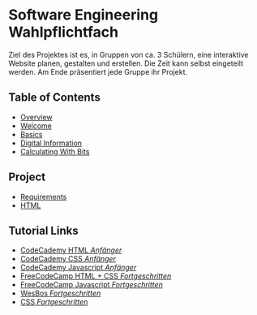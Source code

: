 # Software Engineering Wahlpflichtfach

Ziel des Projektes ist es, in Gruppen von ca. 3 Schülern, eine interaktive
Website planen, gestalten und erstellen. Die Zeit kann selbst eingeteilt werden.
Am Ende präsentiert jede Gruppe ihr Projekt.

## Table of Contents

- [Overview](/colegio_2020/overview)
- [Welcome](/colegio_2020/welcome)
- [Basics](/colegio_2020/basics)
- [Digital Information](/colegio_2020/digital_information)
- [Calculating With Bits](/colegio_2020/calculating)

## Project
- [Requirements](/colegio_2020/project_requirements)
- [HTML](/colegio_2020/html)

## Tutorial Links
- [CodeCademy HTML _Anfänger_](https://www.codecademy.com/learn/learn-html)
- [CodeCademy CSS _Anfänger_](https://www.codecademy.com/learn/learn-css)
- [CodeCademy Javascript _Anfänger_](https://www.codecademy.com/learn/introduction-to-javascript)
- [FreeCodeCamp HTML + CSS _Fortgeschritten_](https://www.freecodecamp.org/learn/responsive-web-design/basic-html-and-html5/)
- [FreeCodeCamp Javascript _Fortgeschritten_](https://www.freecodecamp.org/learn/javascript-algorithms-and-data-structures/basic-javascript/)
- [WesBos _Fortgeschritten_](https://javascript30.com/)
- [CSS _Fortgeschritten_](https://css-tricks.com/)
